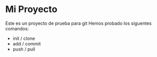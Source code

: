 # Mi Proyecto
Este es un proyecto de prueba para git
Hemos probado los siguentes comandos:
- init / clone
- add / commit
- push / pull

